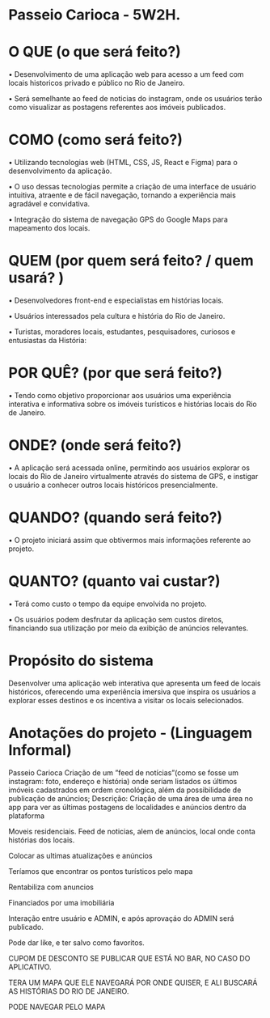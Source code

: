 # Passeio Carioca - 5W2H.

# O QUE (o que será feito?)

• Desenvolvimento de uma aplicação web para acesso a um feed com locais historicos privado e público no Rio de Janeiro. 

• Será semelhante ao feed de noticias do instagram, onde os usuários terão como visualizar as postagens referentes aos imóveis publicados.


# COMO (como será feito?)

• Utilizando tecnologias web (HTML, CSS, JS, React e Figma) para o desenvolvimento da aplicação. 

• O uso dessas tecnologias permite a criação de uma interface de usuário intuitiva, atraente e de fácil navegação, tornando a experiência mais agradável e convidativa.

• Integração do sistema de navegação GPS do Google Maps para mapeamento dos locais. 

# QUEM (por quem será feito? / quem usará? )

• Desenvolvedores front-end e especialistas em histórias locais. 

• Usuários interessados pela cultura e história do Rio de Janeiro.

• Turistas, moradores locais, estudantes, pesquisadores, curiosos e entusiastas da História:

# POR QUÊ? (por que será feito?)

• Tendo como objetivo proporcionar aos usuários uma experiência interativa e informativa sobre os imóveis turísticos e histórias locais do Rio de Janeiro.


# ONDE? (onde será feito?)

• A aplicação será acessada online, permitindo aos usuários explorar os locais do Rio de Janeiro virtualmente através do sistema de GPS, e instigar o usuário a conhecer outros locais históricos presencialmente.

# QUANDO? (quando será feito?)

• O projeto iniciará assim que obtivermos mais informações referente ao projeto.

# QUANTO? (quanto vai custar?)

• Terá como custo o tempo da equipe envolvida no projeto.

• Os usuários podem desfrutar da aplicação sem custos diretos, financiando sua utilização por meio da exibição de anúncios relevantes.

# Propósito do sistema

Desenvolver uma aplicação web interativa que apresenta um feed de locais históricos, oferecendo uma experiência imersiva que inspira os usuários a explorar esses destinos e os incentiva a visitar os locais selecionados.

# Anotações do projeto - (Linguagem Informal)

Passeio Carioca Criação de um ”feed de notícias”(como se fosse um instagram: foto, endereço e história) onde seriam listados os últimos imóveis cadastrados em ordem cronológica, além da possibilidade de publicação de anúncios; Descrição: Criação de uma área de uma área no app para ver as últimas postagens de localidades e anúncios dentro da plataforma

Moveis residenciais. Feed de noticias, alem de anúncios, local onde conta histórias dos locais.

Colocar as ultimas atualizações e anúncios 

Teríamos que encontrar os pontos turísticos pelo mapa 

Rentabiliza com anuncios 

Financiados por uma imobiliária

Interação entre usuário e ADMIN, e após aprovaçáo do ADMIN será publicado.

Pode dar like, e ter salvo como favoritos.

CUPOM DE DESCONTO SE PUBLICAR QUE ESTÁ NO BAR, NO CASO DO APLICATIVO.

TERA UM MAPA QUE ELE NAVEGARÁ POR ONDE QUISER, E ALI BUSCARÁ AS HISTÓRIAS DO RIO DE JANEIRO.

PODE NAVEGAR PELO MAPA
